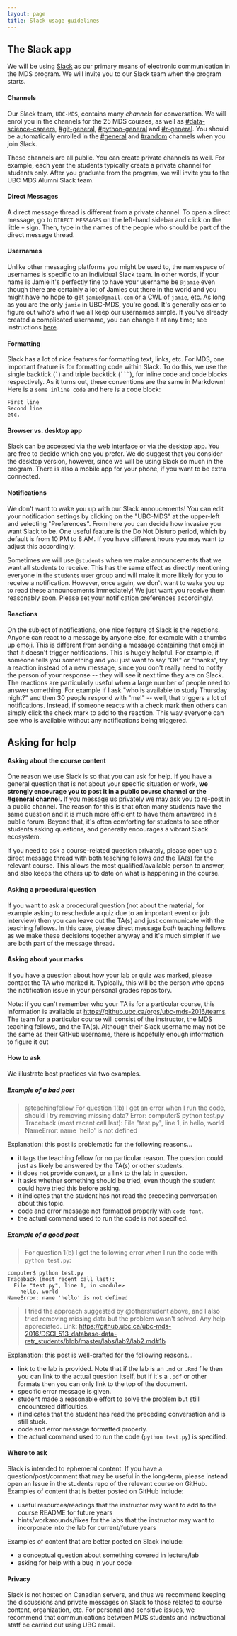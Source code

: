 ```yaml
---
layout: page
title: Slack usage guidelines
---
```


## The Slack app

We will be using [Slack](www.slack.com) as our primary means of electronic communication in the MDS program. We will invite you to our Slack team when the program starts.


#### Channels

Our Slack team, `UBC-MDS`, contains many _channels_ for conversation. We will enrol you in the channels for the 25 MDS courses, as well as [#data-science-careers](https://ubc-mds.slack.com/messages/data-science-careers/details/), [#git-general](https://ubc-mds.slack.com/messages/git-general/details/), [#python-general](https://ubc-mds.slack.com/messages/python-general/details/) and [#r-general](https://ubc-mds.slack.com/messages/r-general/details/). You should be automatically enrolled in the [#general](https://ubc-mds.slack.com/messages/general/details/) and [#random](https://ubc-mds.slack.com/messages/random/details/) channels when you join Slack.

These channels are all public. You can create private channels as well. For example, each year the students
typically create a private channel for students only. After you graduate from the program, we will invite you to the UBC MDS Alumni Slack team.


#### Direct Messages

A direct message thread is different from a private channel. To open a direct message, go to `DIRECT MESSAGES` on the left-hand sidebar and click on the little `+` sign. Then, type in the names of the people who should be part of the direct message thread.


#### Usernames

Unlike other messaging platforms you might be used to, the namespace of usernames is specific to an individual Slack team. In other
words, if your name is Jamie it's perfectly fine to have your username be `@jamie` even though there are certainly a lot of Jamies out
there in the world and you might have no hope to get `jamie@gmail.com` or a CWL of `jamie`, etc. As long as you are the only `jamie` in UBC-MDS, you're good. It's generally easier to figure out who's who
if we all keep our usernames simple. If you've already created a complicated username, you can change it at any time; see instructions [here](https://get.slack.help/hc/en-us/articles/216360827-Change-your-username).


#### Formatting

Slack has a lot of nice features for formatting text, links, etc. For MDS, one important feature is for formatting code within Slack.
To do this, we use the single backtick (`` ` ``) and triple backtick (```` ``` ````), for inline code and code blocks respectively. As it
turns out, these conventions are the same in Markdown! Here is a `some inline code` and here is a code block:

```
First line
Second line
etc.
```

#### Browser vs. desktop app
Slack can be accessed via the [web interface](https://ubc-mds.slack.com) or via the [desktop app](https://slack.com/downloads/). You are free to decide which one you prefer. We do suggest that you consider the desktop version, however, since we will be using Slack so much in the program. There is also a mobile app for your phone, if you want to be extra connected.


#### Notifications
We don't want to wake you up with our Slack annoucements! You can edit your notification settings by clicking on the "UBC-MDS" at the upper-left and selecting "Preferences". From here you can decide how invasive you want Slack to be. One useful feature is the Do Not Disturb period, which by default is from 10 PM to 8 AM. If you have different hours you may want to adjust this accordingly.

Sometimes we will use `@students` when we make announcements that we want all students to receive. This has the same effect as directly mentioning everyone in the `students` user group and will make it more likely for you to receive a notification. However, once again, we don't want to wake you up to read these announcements immediately! We just want you receive them reasonably soon. Please set your notification preferences accordingly.

#### Reactions

On the subject of notifications, one nice feature of Slack is the reactions. Anyone can react to a message by anyone else, for example with a thumbs up emoji. This is different from sending a message containing that emoji in that it doesn't trigger notifications. This is hugely helpful. For example, if someone tells you something and you just want to say "OK" or "thanks", try a reaction instead of a new message, since you don't really need to notify the person of your response -- they will see it next time they are on Slack. The reactions are particularly useful when a large number of people need to answer something. For example if I ask "who is available to study Thursday night?" and then 30 people respond with "me!" -- well, that triggers a lot of notifications. Instead, if someone reacts with a check mark then others can simply click the check mark to add to the reaction. This way everyone can see who is available without any notifications being triggered. 


## Asking for help

#### Asking about the course content

One reason we use Slack is so that you can ask for help. If you have a general question that is not about your specific situation or work, **we strongly encourage you to post it in a public course channel or the #general channel.** If you message us privately we may ask you to re-post in a public channel.
The reason for this is that often many students have the same question and it is much more efficient to have them answered in a public forum. Beyond that, it's often comforting for students to see other students asking questions,
and generally encourages a vibrant Slack ecosystem.

If you need to ask a course-related question privately, please open up a direct message thread with both teaching fellows _and_ the TA(s) for the relevant course. This allows the most qualified/available person to answer, and also
keeps the others up to date on what is happening in the course.


#### Asking a procedural question

If you want to ask a procedural question (not about the material, for example asking to reschedule a quiz due to an important event or job interview) then you can leave out the TA(s) and just communicate with the teaching fellows. In this case, please direct message _both_ teaching fellows as we make these decisions together anyway and it's much simpler if we are both part of the message thread.


#### Asking about your marks

If you have a question about how your lab or quiz was marked, please contact the TA who marked it. Typically, this will be the person who opens the notification issue in your personal grades repository.

Note: if you can't remember who your TA is for a particular course, this information is available at https://github.ubc.ca/orgs/ubc-mds-2016/teams. The team for a particular course will consist of the instructor, the MDS teaching fellows, and the TA(s). Although their Slack username may not be the same as their GitHub username, there is hopefully enough information to figure it out


#### How to ask

We illustrate best practices via two examples.


##### Example of a bad post

> @teachingfellow For question 1(b) I get an error when I run the code, should I try removing missing data? Error: computer$ python test.py
Traceback (most recent call last):
  File "test.py", line 1, in <module>
    hello, world
NameError: name 'hello' is not defined

Explanation: this post is problematic for the following reasons...

- it tags the teaching fellow for no particular reason. The question could just as likely be answered by the TA(s) or other students.
- it does not provide context, or a link to the lab in question.
- it asks whether something should be tried, even though the student could have tried this before asking.
- it indicates that the student has not read the preceding conversation about this topic.
- code and error message not formatted properly with `code font`.
- the actual command used to run the code is not specified.


##### Example of a good post

> For question 1(b) I get the following error when I run the code with `python test.py`:
```
computer$ python test.py
Traceback (most recent call last):
  File "test.py", line 1, in <module>
    hello, world
NameError: name 'hello' is not defined
```
> I tried the approach suggested by @otherstudent above, and I also tried removing missing data but the problem wasn't solved. Any help appreciated. Link: https://github.ubc.ca/ubc-mds-2016/DSCI_513_database-data-retr_students/blob/master/labs/lab2/lab2.md#1b

Explanation: this post is well-crafted for the following reasons...

- link to the lab is provided. Note that if the lab is an `.md` or `.Rmd` file then you can link to the actual question itself, but if it's a `.pdf` or other formats then you can only link to the top of the document.
- specific error message is given.
- student made a reasonable effort to solve the problem but still encountered difficulties.
- it indicates that the student has read the preceding conversation and is still stuck.
- code and error message formatted properly.
- the actual command used to run the code (`python test.py`) is specified.

#### Where to ask

Slack is intended to ephemeral content. If you have a question/post/comment that may be useful in the long-term, please
instead open an Issue in the students repo of the relevant course on GitHub. Examples of content that is better posted on GitHub include:

- useful resources/readings that the instructor may want to add to the course README for future years
- hints/workarounds/fixes for the labs that the instructor may want to incorporate into the lab for current/future years

Examples of content that are better posted on Slack include:

- a conceptual question about something covered in lecture/lab
- asking for help with a bug in your code

#### Privacy

Slack is not hosted on Canadian servers, and thus we recommend keeping the discussions and private messages on Slack to those related to course content, organization, etc. For personal and sensitive issues, we recommend that communications between MDS students and instructional staff be carried out using UBC email.
